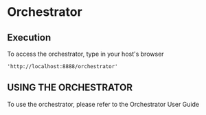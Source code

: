 # Orchestrator

## Execution

To access the orchestrator, type in your host's browser
```
'http://localhost:8888/orchestrator'
```

## USING THE ORCHESTRATOR
To use the orchestrator, please refer to the Orchestrator User Guide

